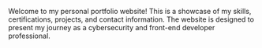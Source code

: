 Welcome to my personal portfolio website! This is a showcase of my skills, certifications, projects, and contact information. The website is designed to present my journey as a cybersecurity and front-end developer professional.
